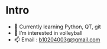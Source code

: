 # Intro
- 🌱 Currently learning Python, QT, git
- 👀 I’m interested in volleyball
- 📫 Email : b10204003g@gmail.com
